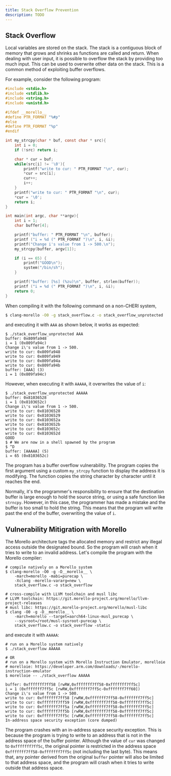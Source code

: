 ```yaml
---
title: Stack Overflow Prevention
description: TODO
---
```


## Stack Overflow

Local variables are stored on the stack. The stack is a contiguous block
of memory that grows and shrinks as functions are called and return.
When dealing with user input, it is possible to overflow the stack by
providing too much input. This can be used to overwrite other data on
the stack. This is a common method of exploiting buffer overflows.

For example, consider the following program:

```C
#include <stdio.h>
#include <stdlib.h>
#include <string.h>
#include <unistd.h>

#ifdef __morello__
#define PTR_FORMAT "%#p"
#else
#define PTR_FORMAT "%p"
#endif

int my_strcpy(char * buf, const char * src){
    int i = 0;
    if (!src) return i;

    char * cur = buf;
    while(src[i] != '\0'){
        printf("write to cur: " PTR_FORMAT "\n", cur);
        *cur = src[i];
        cur++;
        i++;
    }
    printf("write to cur: " PTR_FORMAT "\n", cur);
    *cur = '\0';
    return i;
}

int main(int argc, char **argv){
    int i = 1;
    char buffer[4];

    printf("buffer: " PTR_FORMAT "\n", buffer);
    printf ("i = %d (" PTR_FORMAT ")\n", i, &i);
    printf("Change i's value from 1 -> 500.\n");
    my_strcpy(buffer, argv[1]);

    if (i == 65) {
        printf("GOOD\n");
        system("/bin/sh");
    }

    printf("buffer: [%s] (%zu)\n", buffer, strlen(buffer));
    printf ("i = %d (" PTR_FORMAT ")\n", i, &i);
    return 0;
}
```

When compiling it with the following command on a non-CHERI system,

```bash
$ clang-morello -O0 -g stack_overflow.c -o stack_overflow_unprotected
```

and executing it with `AAA` as shown below, it works as expected:

```shell
$ ./stack_overflow_unprotected AAA
buffer: 0x809fa948
i = 1 (0x809fa94c)
Change i\'s value from 1 -> 500.
write to cur: 0x809fa948
write to cur: 0x809fa949
write to cur: 0x809fa94a
write to cur: 0x809fa94b
buffer: [AAA] (3)
i = 1 (0x809fa94c)
```

However, when executing it with `AAAAA`, it overwrites the value of `i`:

```shell
$ ./stack_overflow_unprotected AAAAA
buffer: 0x81036528
i = 1 (0x8103652c)
Change i\'s value from 1 -> 500.
write to cur: 0x81036528
write to cur: 0x81036529
write to cur: 0x8103652a
write to cur: 0x8103652b
write to cur: 0x8103652c
write to cur: 0x8103652d
GOOD
$ # We are now in a shell spawned by the program
$ ^D
buffer: [AAAAA] (5)
i = 65 (0x8103652c)
```

The program has a buffer overflow vulnerability. The program copies the
first argument using a custom `my_strcpy` function to display the
address it is modifying. The function copies the string character by
character until it reaches the end.

Normally, it\'s the programmer\'s responsibility to ensure that the
destination buffer is large enough to hold the source string, or using a
safe function like `strncpy`. However, in this case, the programmer has
made a mistake and the buffer is too small to hold the string. This
means that the program will write past the end of the buffer,
overwriting the value of `i`.

## Vulnerability Mitigration with Morello

The Morello architecture tags the allocated memory and restrict any
illegal access outside the designated bound. So the program will crash
when it tries to write to an invalid address. Let\'s compile the program
with the Morello compiler:

```shell
# compile natively on a Morello system
$ clang-morello -O0 -g -D__morello__ \
    -march=morello -mabi=purecap \
    -Xclang -morello-vararg=new \
    stack_overflow.c -o stack_overflow

# cross-compile with LLVM toolchain and musl libc
# LLVM toolchain: https://git.morello-project.org/morello/llvm-project-releases
# musl libc: https://git.morello-project.org/morello/musl-libc
$ clang -O0 -g -D__morello__ \
    -march=morello --target=aarch64-linux-musl_purecap \
    --sysroot=/root/musl-sysroot-purecap \
    stack_overflow.c -o stack_overflow -static
```

and execute it with `AAAAA`:

```shell
# run on a Morello system natively
$ ./stack_overflow AAAAA

# OR
# run on a Morello system with Morello Instruction Emulator, morelloie
# morelloie: https://developer.arm.com/downloads/-/morello-instruction-emulator
$ morelloie -- ./stack_overflow AAAAA

buffer: 0xfffffff7ff58 [rwRW,0xfffffff7ff58-0xfffffff7ff5c]
i = 1 (0xfffffff7ff5c [rwRW,0xfffffff7ff5c-0xfffffff7ff60])
Change i\'s value from 1 -> 500.
write to cur: 0xfffffff7ff58 [rwRW,0xfffffff7ff58-0xfffffff7ff5c]
write to cur: 0xfffffff7ff59 [rwRW,0xfffffff7ff58-0xfffffff7ff5c]
write to cur: 0xfffffff7ff5a [rwRW,0xfffffff7ff58-0xfffffff7ff5c]
write to cur: 0xfffffff7ff5b [rwRW,0xfffffff7ff58-0xfffffff7ff5c]
write to cur: 0xfffffff7ff5c [rwRW,0xfffffff7ff58-0xfffffff7ff5c]
In-address space security exception (core dumped)
```

The program crashes with an in-address space security exception. This is
because the program is trying to write to an address that is not in the
address space of the buffer pointer. Although the value of `cur` was
changed to `0xfffffff7ff5c`, the original pointer is restricted in the
address space `0xfffffff7ff58-0xfffffff7ff5c` (not including the last
byte). This means that, any pointer derived from the original `buffer`
pointer will also be limited to that address space, and the program will
crash when it tries to write outside that address space.
